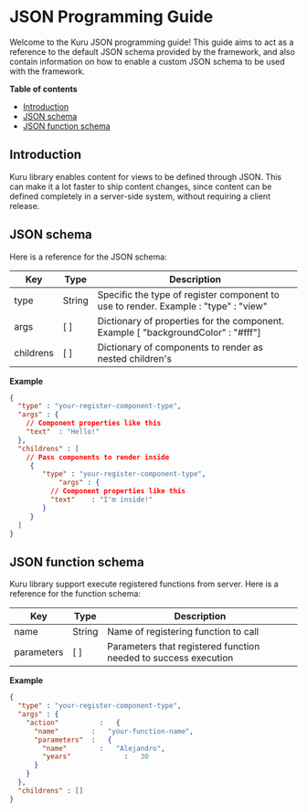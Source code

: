 # JSON Programming Guide

Welcome to the Kuru JSON programming guide! This guide aims to act as a reference to the default JSON schema provided by the framework, and also contain information on how to enable a custom JSON schema to be used with the framework.



**Table of contents**

- [Introduction](#introduction)
- [JSON schema](#json-schema)
- [JSON function schema](#json-function-schema)



## Introduction

Kuru library enables content for views to be defined through JSON. This can make it a lot faster to ship content changes, since content can be defined completely in a server-side system, without requiring a client release.



## JSON schema

Here is a reference for the  JSON schema:



| **Key**   | Type   | Description                                                  |
| --------- | ------ | ------------------------------------------------------------ |
| type      | String | Specific the type of register component to use to render. Example : "type" : "view" |
| args      | [ ]    | Dictionary of properties for the component. Example [ "backgroundColor" : "#fff"] |
| childrens | [ ]    | Dictionary of components to render as nested children's      |

**Example**

```json
{
  "type" : "your-register-component-type",
  "args" : {
    // Component properties like this
    "text"	: "Hello!"
  },
  "childrens" : [
    // Pass components to render inside
     {
       	"type" : "your-register-component-type",
  			"args" : {
          // Component properties like this
          "text"	: "I'm inside!"
        }
     }
  ]
}
```



## JSON function schema

Kuru library support execute registered functions from server. Here is a reference for the function schema:



| Key        | Type   | Description                                                  |
| ---------- | ------ | ------------------------------------------------------------ |
| name       | String | Name of registering function to call                         |
| parameters | [ ]    | Parameters that registered function needed to success execution |



**Example**

```json
{
  "type" : "your-register-component-type",
  "args" : {
    "action"          :   {
      "name"        :   "your-function-name",
      "parameters"  :   {
        "name"        :   "Alejandro",
        "years"				: 	30
      }
    }
  },
  "childrens" : []
}


```

